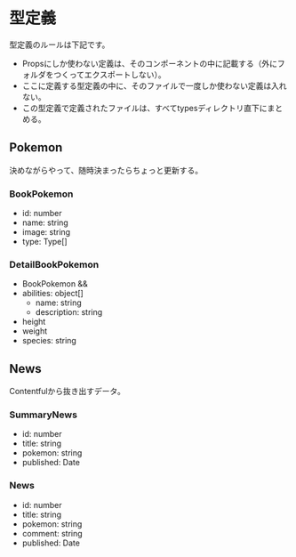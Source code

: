 # 型定義
型定義のルールは下記です。
- Propsにしか使わない定義は、そのコンポーネントの中に記載する（外にフォルダをつくってエクスポートしない）。
- ここに定義する型定義の中に、そのファイルで一度しか使わない定義は入れない。
- この型定義で定義されたファイルは、すべてtypesディレクトリ直下にまとめる。

## Pokemon
決めながらやって、随時決まったらちょっと更新する。

### BookPokemon

- id: number
- name: string
- image: string
- type: Type[]

### DetailBookPokemon

- BookPokemon &&
- abilities: object[]
  - name: string
  - description: string
- height
- weight
- species: string

## News
Contentfulから抜き出すデータ。

### SummaryNews

- id: number
- title: string
- pokemon: string
- published: Date

### News

- id: number
- title: string
- pokemon: string
- comment: string
- published: Date